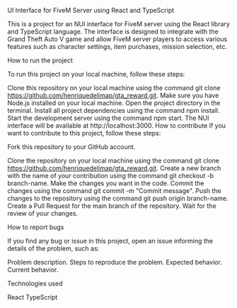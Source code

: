 UI Interface for FiveM Server using React and TypeScript

This is a project for an NUI interface for FiveM server using the React library and TypeScript language. The interface is designed to integrate with the Grand Theft Auto V game and allow FiveM server players to access various features such as character settings, item purchases, mission selection, etc.


How to run the project

To run this project on your local machine, follow these steps:

Clone this repository on your local machine using the command git clone https://github.com/henriquedelimap/gta_reward.git.
Make sure you have Node.js installed on your local machine.
Open the project directory in the terminal.
Install all project dependencies using the command npm install.
Start the development server using the command npm start.
The NUI interface will be available at http://localhost:3000.
How to contribute
If you want to contribute to this project, follow these steps:


Fork this repository to your GitHub account.

Clone the repository on your local machine using the command git clone https://github.com/henriquedelimap/gta_reward.git.
Create a new branch with the name of your contribution using the command git checkout -b branch-name.
Make the changes you want in the code.
Commit the changes using the command git commit -m "Commit message".
Push the changes to the repository using the command git push origin branch-name.
Create a Pull Request for the main branch of the repository.
Wait for the review of your changes.


How to report bugs

If you find any bug or issue in this project, open an issue informing the details of the problem, such as:

Problem description.
Steps to reproduce the problem.
Expected behavior.
Current behavior.


Technologies used

React
TypeScript